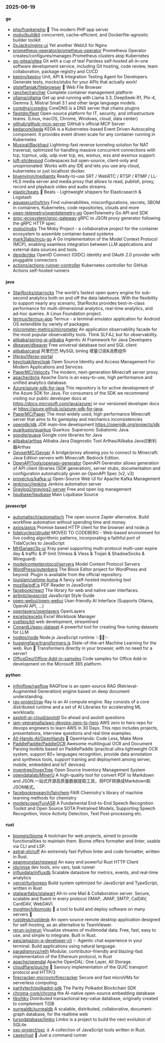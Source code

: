 ### 2025-06-19

#### go
* [php/frankenphp](https://github.com/php/frankenphp) 🧟 The modern PHP app server
* [moby/buildkit](https://github.com/moby/buildkit) concurrent, cache-efficient, and Dockerfile-agnostic builder toolkit
* [0xJacky/nginx-ui](https://github.com/0xJacky/nginx-ui) Yet another WebUI for Nginx
* [prometheus-operator/prometheus-operator](https://github.com/prometheus-operator/prometheus-operator) Prometheus Operator creates/configures/manages Prometheus clusters atop Kubernetes
* [go-gitea/gitea](https://github.com/go-gitea/gitea) Git with a cup of tea! Painless self-hosted all-in-one software development service, including Git hosting, code review, team collaboration, package registry and CI/CD
* [keploy/keploy](https://github.com/keploy/keploy) Unit, API & Integration Testing Agent for Developers. Generate tests, mocks/stubs for your APIs that actually work!
* [gtsteffaniak/filebrowser](https://github.com/gtsteffaniak/filebrowser) 📂 Web File Browser
* [rancher/rancher](https://github.com/rancher/rancher) Complete container management platform
* [ollama/ollama](https://github.com/ollama/ollama) Get up and running with Llama 3.3, DeepSeek-R1, Phi-4, Gemma 3, Mistral Small 3.1 and other large language models.
* [coredns/coredns](https://github.com/coredns/coredns) CoreDNS is a DNS server that chains plugins
* [fleetdm/fleet](https://github.com/fleetdm/fleet) Open-source platform for IT, security, and infrastructure teams. (Linux, macOS, Chrome, Windows, cloud, data center)
* [github/github-mcp-server](https://github.com/github/github-mcp-server) GitHub's official MCP Server
* [kedacore/keda](https://github.com/kedacore/keda) KEDA is a Kubernetes-based Event Driven Autoscaling component. It provides event driven scale for any container running in Kubernetes
* [Musixal/Backhaul](https://github.com/Musixal/Backhaul) Lightning-fast reverse tunneling solution for NAT traversal, optimized for handling massive concurrent connections with tcp, tcpmux, udp, udp over tcp, ws, wsmux, wss and wssmux support.
* [loft-sh/devpod](https://github.com/loft-sh/devpod) Codespaces but open-source, client-only and unopinionated: Works with any IDE and lets you use any cloud, kubernetes or just localhost docker.
* [bluenviron/mediamtx](https://github.com/bluenviron/mediamtx) Ready-to-use SRT / WebRTC / RTSP / RTMP / LL-HLS media server and media proxy that allows to read, publish, proxy, record and playback video and audio streams.
* [elastic/beats](https://github.com/elastic/beats) 🐠 Beats - Lightweight shippers for Elasticsearch & Logstash
* [aquasecurity/trivy](https://github.com/aquasecurity/trivy) Find vulnerabilities, misconfigurations, secrets, SBOM in containers, Kubernetes, code repositories, clouds and more
* [open-telemetry/opentelemetry-go](https://github.com/open-telemetry/opentelemetry-go) OpenTelemetry Go API and SDK
* [grpc-ecosystem/grpc-gateway](https://github.com/grpc-ecosystem/grpc-gateway) gRPC to JSON proxy generator following the gRPC HTTP spec
* [moby/moby](https://github.com/moby/moby) The Moby Project - a collaborative project for the container ecosystem to assemble container-based systems
* [mark3labs/mcp-go](https://github.com/mark3labs/mcp-go) A Go implementation of the Model Context Protocol (MCP), enabling seamless integration between LLM applications and external data sources and tools.
* [dexidp/dex](https://github.com/dexidp/dex) OpenID Connect (OIDC) identity and OAuth 2.0 provider with pluggable connectors
* [actions/actions-runner-controller](https://github.com/actions/actions-runner-controller) Kubernetes controller for GitHub Actions self-hosted runners

#### java
* [StarRocks/starrocks](https://github.com/StarRocks/starrocks) The world's fastest open query engine for sub-second analytics both on and off the data lakehouse. With the flexibility to support nearly any scenario, StarRocks provides best-in-class performance for multi-dimensional analytics, real-time analytics, and ad-hoc queries. A Linux Foundation project.
* [termux/termux-app](https://github.com/termux/termux-app) Termux - a terminal emulator application for Android OS extendible by variety of packages.
* [micrometer-metrics/micrometer](https://github.com/micrometer-metrics/micrometer) An application observability facade for the most popular observability tools. Think SLF4J, but for observability.
* [alibaba/spring-ai-alibaba](https://github.com/alibaba/spring-ai-alibaba) Agentic AI Framework for Java Developers
* [dbeaver/dbeaver](https://github.com/dbeaver/dbeaver) Free universal database tool and SQL client
* [alibaba/canal](https://github.com/alibaba/canal) 阿里巴巴 MySQL binlog 增量订阅&消费组件
* [liferay/liferay-portal](https://github.com/liferay/liferay-portal)
* [keycloak/keycloak](https://github.com/keycloak/keycloak) Open Source Identity and Access Management For Modern Applications and Services
* [PaperMC/Velocity](https://github.com/PaperMC/Velocity) The modern, next-generation Minecraft server proxy.
* [apache/doris](https://github.com/apache/doris) Apache Doris is an easy-to-use, high performance and unified analytics database.
* [Azure/azure-sdk-for-java](https://github.com/Azure/azure-sdk-for-java) This repository is for active development of the Azure SDK for Java. For consumers of the SDK we recommend visiting our public developer docs at https://docs.microsoft.com/java/azure/ or our versioned developer docs at https://azure.github.io/azure-sdk-for-java.
* [PaperMC/Paper](https://github.com/PaperMC/Paper) The most widely used, high performance Minecraft server that aims to fix gameplay and mechanics inconsistencies
* [openjdk/jdk](https://github.com/openjdk/jdk) JDK main-line development https://openjdk.org/projects/jdk
* [quarkusio/quarkus](https://github.com/quarkusio/quarkus) Quarkus: Supersonic Subatomic Java.
* [google/guava](https://github.com/google/guava) Google core libraries for Java
* [alibaba/arthas](https://github.com/alibaba/arthas) Alibaba Java Diagnostic Tool Arthas/Alibaba Java诊断利器Arthas
* [GeyserMC/Geyser](https://github.com/GeyserMC/Geyser) A bridge/proxy allowing you to connect to Minecraft: Java Edition servers with Minecraft: Bedrock Edition.
* [OpenAPITools/openapi-generator](https://github.com/OpenAPITools/openapi-generator) OpenAPI Generator allows generation of API client libraries (SDK generation), server stubs, documentation and configuration automatically given an OpenAPI Spec (v2, v3)
* [provectus/kafka-ui](https://github.com/provectus/kafka-ui) Open-Source Web UI for Apache Kafka Management
* [jenkinsci/jenkins](https://github.com/jenkinsci/jenkins) Jenkins automation server
* [Graylog2/graylog2-server](https://github.com/Graylog2/graylog2-server) Free and open log management
* [liquibase/liquibase](https://github.com/liquibase/liquibase) Main Liquibase Source

#### javascript
* [automatisch/automatisch](https://github.com/automatisch/automatisch) The open source Zapier alternative. Build workflow automation without spending time and money.
* [axios/axios](https://github.com/axios/axios) Promise based HTTP client for the browser and node.js
* [tidalcycles/strudel](https://github.com/tidalcycles/strudel) MOVED TO CODEBERG - Web-based environment for live coding algorithmic patterns, incorporating a faithful port of TidalCycles to JavaScript
* [MHSanaei/3x-ui](https://github.com/MHSanaei/3x-ui) Xray panel supporting multi-protocol multi-user expire day & traffic & IP limit (Vmess & Vless & Trojan & ShadowSocks & Wireguard)
* [modelcontextprotocol/servers](https://github.com/modelcontextprotocol/servers) Model Context Protocol Servers
* [WordPress/gutenberg](https://github.com/WordPress/gutenberg) The Block Editor project for WordPress and beyond. Plugin is available from the official repository.
* [louislam/uptime-kuma](https://github.com/louislam/uptime-kuma) A fancy self-hosted monitoring tool
* [mozilla/pdf.js](https://github.com/mozilla/pdf.js) PDF Reader in JavaScript
* [facebook/react](https://github.com/facebook/react) The library for web and native user interfaces.
* [airbnb/javascript](https://github.com/airbnb/javascript) JavaScript Style Guide
* [open-webui/open-webui](https://github.com/open-webui/open-webui) User-friendly AI Interface (Supports Ollama, OpenAI API, ...)
* [openlayers/openlayers](https://github.com/openlayers/openlayers) OpenLayers
* [exceljs/exceljs](https://github.com/exceljs/exceljs) Excel Workbook Manager
* [sveltejs/kit](https://github.com/sveltejs/kit) web development, streamlined
* [ConardLi/easy-dataset](https://github.com/ConardLi/easy-dataset) A powerful tool for creating fine-tuning datasets for LLM
* [nodejs/node](https://github.com/nodejs/node) Node.js JavaScript runtime ✨🐢🚀✨
* [huggingface/transformers.js](https://github.com/huggingface/transformers.js) State-of-the-art Machine Learning for the web. Run 🤗 Transformers directly in your browser, with no need for a server!
* [OfficeDev/Office-Add-in-samples](https://github.com/OfficeDev/Office-Add-in-samples) Code samples for Office Add-in development on the Microsoft 365 platform.

#### python
* [infiniflow/ragflow](https://github.com/infiniflow/ragflow) RAGFlow is an open-source RAG (Retrieval-Augmented Generation) engine based on deep document understanding.
* [ray-project/ray](https://github.com/ray-project/ray) Ray is an AI compute engine. Ray consists of a core distributed runtime and a set of AI Libraries for accelerating ML workloads.
* [axolotl-ai-cloud/axolotl](https://github.com/axolotl-ai-cloud/axolotl) Go ahead and axolotl questions
* [iam-veeramalla/aws-devops-zero-to-hero](https://github.com/iam-veeramalla/aws-devops-zero-to-hero) AWS zero to hero repo for devops engineers to learn AWS in 30 Days. This repo includes projects, presentations, interview questions and real time examples.
* [All-Hands-AI/OpenHands](https://github.com/All-Hands-AI/OpenHands) 🙌 OpenHands: Code Less, Make More
* [PaddlePaddle/PaddleOCR](https://github.com/PaddlePaddle/PaddleOCR) Awesome multilingual OCR and Document Parsing toolkits based on PaddlePaddle (practical ultra lightweight OCR system, support 80+ languages recognition, provide data annotation and synthesis tools, support training and deployment among server, mobile, embedded and IoT devices)
* [inventree/InvenTree](https://github.com/inventree/InvenTree) Open Source Inventory Management System
* [opendatalab/MinerU](https://github.com/opendatalab/MinerU) A high-quality tool for convert PDF to Markdown and JSON.一站式开源高质量数据提取工具，将PDF转换成Markdown和JSON格式。
* [facebookresearch/fairchem](https://github.com/facebookresearch/fairchem) FAIR Chemistry's library of machine learning methods for chemistry
* [modelscope/FunASR](https://github.com/modelscope/FunASR) A Fundamental End-to-End Speech Recognition Toolkit and Open Source SOTA Pretrained Models, Supporting Speech Recognition, Voice Activity Detection, Text Post-processing etc.

#### rust
* [biomejs/biome](https://github.com/biomejs/biome) A toolchain for web projects, aimed to provide functionalities to maintain them. Biome offers formatter and linter, usable via CLI and LSP.
* [astral-sh/ruff](https://github.com/astral-sh/ruff) An extremely fast Python linter and code formatter, written in Rust.
* [seanmonstar/reqwest](https://github.com/seanmonstar/reqwest) An easy and powerful Rust HTTP Client
* [jdx/mise](https://github.com/jdx/mise) dev tools, env vars, task runner
* [influxdata/influxdb](https://github.com/influxdata/influxdb) Scalable datastore for metrics, events, and real-time analytics
* [vercel/turborepo](https://github.com/vercel/turborepo) Build system optimized for JavaScript and TypeScript, written in Rust
* [stalwartlabs/stalwart](https://github.com/stalwartlabs/stalwart) All-in-one Mail & Collaboration server. Secure, scalable and fluent in every protocol (IMAP, JMAP, SMTP, CalDAV, CardDAV, WebDAV).
* [moghtech/komodo](https://github.com/moghtech/komodo) 🦎 a tool to build and deploy software on many servers 🦎
* [rustdesk/rustdesk](https://github.com/rustdesk/rustdesk) An open-source remote desktop application designed for self-hosting, as an alternative to TeamViewer.
* [rerun-io/rerun](https://github.com/rerun-io/rerun) Visualize streams of multimodal data. Free, fast, easy to use, and simple to integrate. Built in Rust.
* [aws/amazon-q-developer-cli](https://github.com/aws/amazon-q-developer-cli) ✨ Agentic chat experience in your terminal. Build applications using natural language.
* [paradigmxyz/reth](https://github.com/paradigmxyz/reth) Modular, contributor-friendly and blazing-fast implementation of the Ethereum protocol, in Rust
* [apache/opendal](https://github.com/apache/opendal) Apache OpenDAL: One Layer, All Storage.
* [cloudflare/quiche](https://github.com/cloudflare/quiche) 🥧 Savoury implementation of the QUIC transport protocol and HTTP/3
* [firecracker-microvm/firecracker](https://github.com/firecracker-microvm/firecracker) Secure and fast microVMs for serverless computing.
* [paritytech/polkadot-sdk](https://github.com/paritytech/polkadot-sdk) The Parity Polkadot Blockchain SDK
* [chroma-core/chroma](https://github.com/chroma-core/chroma) the AI-native open-source embedding database
* [tikv/tikv](https://github.com/tikv/tikv) Distributed transactional key-value database, originally created to complement TiDB
* [surrealdb/surrealdb](https://github.com/surrealdb/surrealdb) A scalable, distributed, collaborative, document-graph database, for the realtime web
* [tursodatabase/limbo](https://github.com/tursodatabase/limbo) Limbo is a project to build the next evolution of SQLite.
* [oxc-project/oxc](https://github.com/oxc-project/oxc) ⚓ A collection of JavaScript tools written in Rust.
* [casey/just](https://github.com/casey/just) 🤖 Just a command runner
